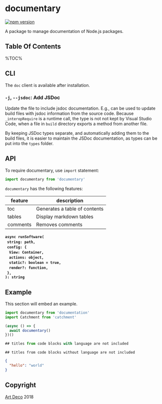 # documentary

[![npm version](https://badge.fury.io/js/%40adc%2Fdocumentary.svg)](https://npmjs.org/package/@adc/documentary)

A package to manage documentation of Node.js packages.

## Table Of Contents

%TOC%

## CLI

The `doc` client is available after installation.

### `-j`, `--jsdoc`: Add JSDoc

Update the file to include jsdoc documentation. E.g., can be used to update build files with jsdoc information from the source code. Because `_interopRequire` is a runtime call, the type is not not kept by Visual Studio Code, when a file in `build` directory exports a method from another file.

By keeping JSDoc types separate, and automatically adding them to the build files, it is easier to maintain the JSDoc documentation, as types can be put into the `types` folder.

## API

To require documentary, use `import` statement:

```js
import documentary from 'documentary'
```

`documentary` has the following features:

| feature  |          description          |
| -------- | ----------------------------- |
| toc      | Generates a table of contents |
| tables   | Display markdown tables       |
| comments | Removes comments              |

#### `async runSoftware(`<br/>&nbsp;&nbsp;`string: path,`<br/>&nbsp;&nbsp;`config: {`<br/>&nbsp;&nbsp;&nbsp;&nbsp;`View: Container,`<br/>&nbsp;&nbsp;&nbsp;&nbsp;`actions: object,`<br/>&nbsp;&nbsp;&nbsp;&nbsp;`static?: boolean = true,`<br/>&nbsp;&nbsp;&nbsp;&nbsp;`render?: function,`<br/>&nbsp;&nbsp;`},`<br/>`): string`

## Example

This section will embed an example.

```javascript
import documentary from 'documentation'
import Catchment from 'catchment'

(async () => {
  await documentary()
})()
```

```js
## titles from code blocks with language are not included
```
```
## titles from code blocks without language are not included
```
```json
{
  "hello": "world"
}
```

## Copyright

[Art Deco](https://artdeco.bz) 2018
